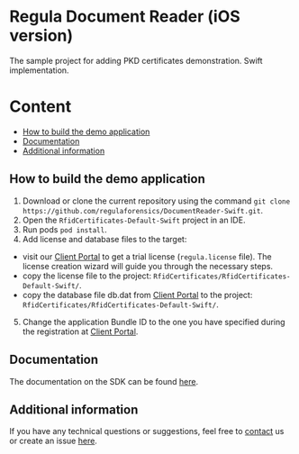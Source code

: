 # Regula Document Reader (iOS version)
The sample project for adding PKD certificates demonstration.
Swift implementation.

# Content
* [How to build the demo application](#how-to-build-the-demo-application)
* [Documentation](#documentation)
* [Additional information](#additional-information)

## How to build the demo application
1. Download or clone the current repository using the command `git clone https://github.com/regulaforensics/DocumentReader-Swift.git`.
2. Open the `RfidCertificates-Default-Swift` project in an IDE.
3. Run pods `pod install`.
4. Add license and database files to the target:
- visit our [Client Portal](https://client.regulaforensics.com/) to get a trial license (`regula.license` file). The license creation wizard will guide you through the necessary steps.
- copy the license file to the project: `RfidCertificates/RfidCertificates-Default-Swift/`.
- copy the database file db.dat from [Client Portal](https://client.regulaforensics.com/customer/databases) to the project: `RfidCertificates/RfidCertificates-Default-Swift/`.
5. Change the application Bundle ID to the one you have specified during the registration at [Client Portal](https://client.regulaforensics.com/).

## Documentation
The documentation on the SDK can be found [here](https://docs.regulaforensics.com/develop/doc-reader-sdk/mobile?utm_source=github).

## Additional information
If you have any technical questions or suggestions, feel free to [contact](mailto:support@regulaforensics.com) us or create an issue [here](https://github.com/regulaforensics/DocumentReader-iOS/issues).

